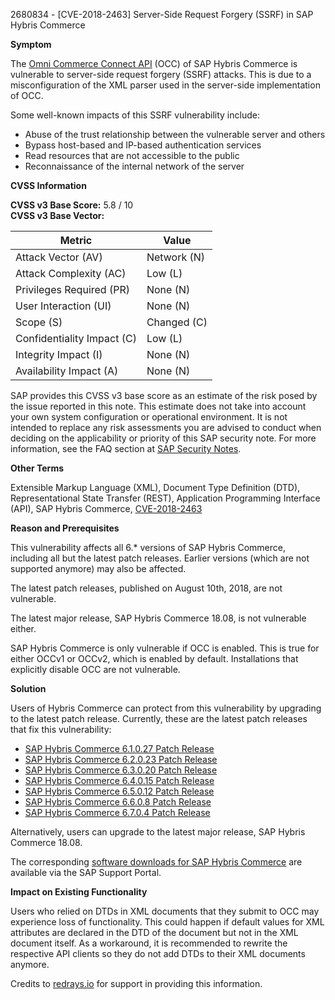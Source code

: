 2680834 - [CVE-2018-2463] Server-Side Request Forgery (SSRF) in SAP Hybris Commerce

**Symptom**

The [Omni Commerce Connect API](https://help.hybris.com/6.7.0/hcd/8c19ab00866910148f87bf32d4a60d38.html) (OCC) of SAP Hybris Commerce is vulnerable to server-side request forgery (SSRF) attacks. This is due to a misconfiguration of the XML parser used in the server-side implementation of OCC.

Some well-known impacts of this SSRF vulnerability include:

- Abuse of the trust relationship between the vulnerable server and others
- Bypass host-based and IP-based authentication services
- Read resources that are not accessible to the public
- Reconnaissance of the internal network of the server

**CVSS Information**

**CVSS v3 Base Score:** 5.8 / 10  
**CVSS v3 Base Vector:**

| Metric                     | Value        |
|----------------------------|--------------|
| Attack Vector (AV)         | Network (N)  |
| Attack Complexity (AC)     | Low (L)      |
| Privileges Required (PR)   | None (N)     |
| User Interaction (UI)      | None (N)     |
| Scope (S)                  | Changed (C)  |
| Confidentiality Impact (C) | Low (L)      |
| Integrity Impact (I)       | None (N)     |
| Availability Impact (A)    | None (N)     |

SAP provides this CVSS v3 base score as an estimate of the risk posed by the issue reported in this note. This estimate does not take into account your own system configuration or operational environment. It is not intended to replace any risk assessments you are advised to conduct when deciding on the applicability or priority of this SAP security note. For more information, see the FAQ section at [SAP Security Notes](https://me.sap.com/securitynotes).

**Other Terms**

Extensible Markup Language (XML), Document Type Definition (DTD), Representational State Transfer (REST), Application Programming Interface (API), SAP Hybris Commerce, [CVE-2018-2463](https://cve.mitre.org/cgi-bin/cvename.cgi?name=CVE-2018-2463)

**Reason and Prerequisites**

This vulnerability affects all 6.* versions of SAP Hybris Commerce, including all but the latest patch releases. Earlier versions (which are not supported anymore) may also be affected.

The latest patch releases, published on August 10th, 2018, are not vulnerable.

The latest major release, SAP Hybris Commerce 18.08, is not vulnerable either.

SAP Hybris Commerce is only vulnerable if OCC is enabled. This is true for either OCCv1 or OCCv2, which is enabled by default. Installations that explicitly disable OCC are not vulnerable.

**Solution**

Users of Hybris Commerce can protect from this vulnerability by upgrading to the latest patch release. Currently, these are the latest patch releases that fix this vulnerability:

- [SAP Hybris Commerce 6.1.0.27 Patch Release](https://me.sap.com/jira.hybris.com/browse/PATCH-4882)
- [SAP Hybris Commerce 6.2.0.23 Patch Release](https://me.sap.com/jira.hybris.com/browse/PATCH-4883)
- [SAP Hybris Commerce 6.3.0.20 Patch Release](https://me.sap.com/jira.hybris.com/browse/PATCH-4884)
- [SAP Hybris Commerce 6.4.0.15 Patch Release](https://me.sap.com/jira.hybris.com/browse/PATCH-4885)
- [SAP Hybris Commerce 6.5.0.12 Patch Release](https://me.sap.com/jira.hybris.com/browse/PATCH-4886)
- [SAP Hybris Commerce 6.6.0.8 Patch Release](https://me.sap.com/jira.hybris.com/browse/PATCH-4887)
- [SAP Hybris Commerce 6.7.0.4 Patch Release](https://me.sap.com/jira.hybris.com/browse/PATCH-4888)

Alternatively, users can upgrade to the latest major release, SAP Hybris Commerce 18.08.

The corresponding [software downloads for SAP Hybris Commerce](https://me.sap.com/softwarecenter/template/products/_APP=00200682500000001943&_EVENT=DISPHIER&EVENT=TREE&NE=NAVIGATE&ENR=67837800100800007216&V=INST&TA=ACTUAL) are available via the SAP Support Portal.

**Impact on Existing Functionality**

Users who relied on DTDs in XML documents that they submit to OCC may experience loss of functionality. This could happen if default values for XML attributes are declared in the DTD of the document but not in the XML document itself. As a workaround, it is recommended to rewrite the respective API clients so they do not add DTDs to their XML documents anymore.

Credits to [redrays.io](https://redrays.io) for support in providing this information.